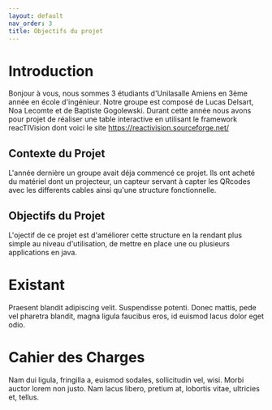 ```yaml
---
layout: default
nav_order: 3
title: Objectifs du projet
---
```


# Introduction

Bonjour à vous, nous sommes 3 étudiants d'Unilasalle Amiens en 3ème année en école d'ingénieur. Notre groupe est composé de Lucas Delsart, Noa Lecomte et de Baptiste Gogolewski. Durant cette année nous avons pour projet de réaliser une table interactive en utilisant le framework reacTIVision dont voici le site https://reactivision.sourceforge.net/

## Contexte du Projet

L'année dernière un groupe avait déja commencé ce projet. Ils ont acheté du matériel dont un projecteur, un capteur servant à capter les QRcodes avec les differents cables ainsi qu'une structure fonctionnelle.

## Objectifs du Projet

L'ojectif de ce projet est d'améliorer cette structure en la rendant plus simple au niveau d'utilisation, de mettre en place une ou plusieurs applications en java.

# Existant

Praesent blandit adipiscing velit. Suspendisse potenti. Donec mattis, pede vel pharetra blandit, magna ligula faucibus eros, id euismod lacus dolor eget odio.

# Cahier des Charges

Nam dui ligula, fringilla a, euismod sodales, sollicitudin vel, wisi. Morbi auctor lorem non justo. Nam lacus libero, pretium at, lobortis vitae, ultricies et, tellus.
